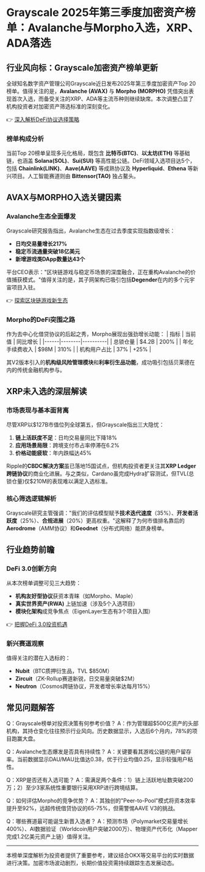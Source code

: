 # Grayscale 2025年第三季度加密资产榜单：Avalanche与Morpho入选，XRP、ADA落选

## 行业风向标：Grayscale加密资产榜单更新

全球知名数字资产管理公司Grayscale近日发布2025年第三季度加密资产Top 20榜单。值得关注的是，**Avalanche (AVAX)** 与 **Morpho (MORPHO)** 凭借突出表现首次入选，而备受关注的XRP、ADA等主流币种则继续缺席。本次调整凸显了机构投资者对加密资产筛选标准的深刻变化。

👉 [深入解析DeFi协议选择策略](https://bit.ly/okx_welcome)

### 榜单构成分析
当前Top 20榜单呈现多元化格局，既包含 **比特币(BTC)**、**以太坊(ETH)** 等基础链，也涵盖 **Solana(SOL)**、**Sui(SUI)** 等高性能公链。DeFi领域入选项目达5个，包括 **Chainlink(LINK)**、**Aave(AAVE)** 等成熟协议及 **Hyperliquid**、**Ethena** 等新兴项目。人工智能赛道则由 **Bittensor(TAO)** 独占鳌头。

## AVAX与MORPHO入选关键因素

### Avalanche生态全面爆发
Grayscale研究报告指出，Avalanche生态在过去季度实现指数级增长：
- **日均交易量增长217%**
- **稳定币流通量突破18亿美元**
- **新增游戏类DApp数量达43个**

平台CEO表示："区块链游戏与稳定币场景的深度融合，正在重构Avalanche的价值捕获模式。"值得关注的是，其子网架构已吸引包括**Degender**在内的多个元宇宙项目入驻。

👉 [探索区块链游戏新生态](https://bit.ly/okx_welcome)

### Morpho的DeFi突围之路
作为去中心化借贷协议的后起之秀，Morpho展现出强劲增长动能：
| 指标 | 当前值 | 同比增长 |
|------|--------|----------|
| 总锁仓量 | $4.2B | 200% |
| 年化手续费收入 | $98M | 310% |
| 机构用户占比 | 37% | +25% |

其V2版本引入的**机构级风险管理模块**和**利率衍生品功能**，成功吸引包括贝莱德在内的传统金融机构参与。

## XRP未入选的深层解读

### 市场表现与基本面背离
尽管XRP以$127B市值位列全球第五，但Grayscale指出三大隐忧：
1. **链上活跃度不足**：日均交易量同比下降18%
2. **应用场景局限**：跨境支付市占率停滞在6.2%
3. **价格动能疲软**：年内跌幅达45%

Ripple的**CBDC解决方案**虽已落地15国试点，但机构投资者更关注其**XRP Ledger跨链协议**的商业化进展。与之类似，Cardano虽完成Hydra扩容测试，但TVL(总锁仓量)仅$210M的表现难以满足入选标准。

### 核心筛选逻辑解析
Grayscale研究主管强调："我们的评估模型赋予**技术迭代速度**（35%）、**开发者活跃度**（25%）、**合规进展**（20%）更高权重。"这解释了为何市值排名靠后的**Aerodrome**（AMM协议）和**Geodnet**（分布式网络）能跻身榜单。

## 行业趋势前瞻

### DeFi 3.0创新方向
从本次榜单调整可见三大趋势：
- **机构友好型协议**获资本青睐（如Morpho、Maple）
- **真实世界资产(RWA)** 上链加速（涉及5个入选项目）
- **模块化架构**成竞争焦点（EigenLayer生态有3个项目入围）

👉 [把握DeFi 3.0投资机遇](https://bit.ly/okx_welcome)

### 新兴赛道观察
值得关注的潜在入选标的：
- **Nubit**（BTC质押衍生品，TVL $850M）
- **Zircuit**（ZK-Rollup赛道新锐，日交易量突破$2M）
- **Neutron**（Cosmos跨链协议，开发者增长率达每月15%）

## 常见问题解答

Q：Grayscale榜单对投资决策有何参考价值？
A：作为管理超$500亿资产的头部机构，其持仓变化往往预示行业风向。历史数据显示，入选后6个月内，78%的项目跑赢大盘。

Q：Avalanche生态爆发是否具有持续性？
A：关键要看其游戏公链的用户留存率。当前数据显示DAU/MAU比值达0.38，优于行业均值0.25，显示较强用户粘性。

Q：XRP是否还有入选可能？
A：需满足两个条件：1）链上活跃地址数突破200万；2）至少3家系统性重要银行采用XRP进行跨境结算。

Q：如何评估Morpho的竞争优势？
A：其独创的"Peer-to-Pool"模式将资本效率提升至92%，远超传统借贷协议的65-75%，但需警惕AAVE V3的挑战。

Q：哪些赛道最可能诞生新晋入选者？
A：预测市场（Polymarket交易量增长400%）、AI数据验证（Worldcoin用户突破2000万）、物理资产代币化（Mapper完成1.2亿美元资产上链）值得关注。

---

本榜单深度解析为投资者提供了重要参考，建议结合OKX等交易平台的实时数据进行决策。加密市场波动剧烈，长期价值投资需持续跟踪生态发展动态。